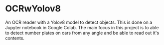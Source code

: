 # OCRwYolov8
An OCR reader with a Yolov8 model to detect objects.
This is done on a Jupyter notebook in Google Colab. 
The main focus in this project is to able to detect number plates on cars from any angle and be able to read out it's contents.

